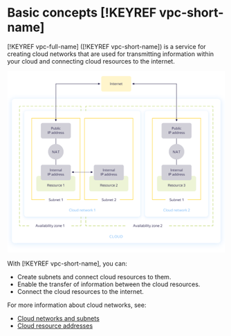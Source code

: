 # Basic concepts [!KEYREF vpc-short-name]

[!KEYREF vpc-full-name] ([!KEYREF vpc-short-name]) is a service for creating cloud networks that are used for transmitting information within your cloud and connecting cloud resources to the internet.

![](../_assets/vpc-overview.png)

With [!KEYREF vpc-short-name], you can:

- Create subnets and connect cloud resources to them.
- Enable the transfer of information between the cloud resources.
- Connect the cloud resources to the internet.

For more information about cloud networks, see:

- [Cloud networks and subnets](network.md)
- [Cloud resource addresses](address.md)

